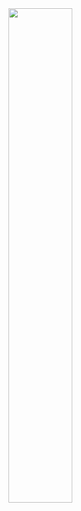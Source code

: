 <a href="https://i.imgur.com/SW8Vsg8.mp4" target="_self">
<img src="https://i.imgur.com/E0R4Zla.png" width=50% height=50% alt"Angle"style="border-radius: 30px">
</a>
